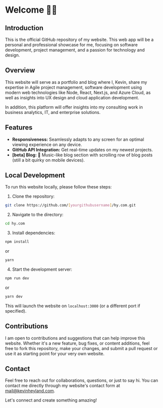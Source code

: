 # Welcome 👋🏻

## Introduction

This is the official GitHub repository of my website. This web app will be a personal and professional showcase for me, focusing on software development, project management, and a passion for technology and design.

## Overview

This website will serve as a portfolio and blog where I, Kevin, share my expertise in Agile project management, software development using modern web technologies like Node, React, Next.js, and Azure Cloud, as well as insights into UX design and cloud application development.

In addition, this platform will offer insights into my consulting work in business analytics, IT, and enterprise solutions.

## Features

-   **Responsiveness:** Seamlessly adapts to any screen for an optimal viewing experience on any device.
-   **GitHub API Integration:** Get real-time updates on my newest projects.
-   **[beta] Blog:** 🍏 Music-like blog section with scrolling row of blog posts (still a bit quirky on mobile devices).

## Local Development

To run this website locally, please follow these steps:

1. Clone the repository:

```bash
git clone https://github.com/[yourgithubusername]/hy.com.git
```

2. Navigate to the directory:

```bash
cd hy.com
```

3. Install dependencies:

```bash
npm install
```

or

```bash
yarn
```

4. Start the development server:

```bash
npm run dev
```

or

```bash
yarn dev
```

This will launch the website on `localhost:3000` (or a different port if specified).

## Contributions

I am open to contributions and suggestions that can help improve this website. Whether it's a new feature, bug fixes, or content additions, feel free to fork this repository, make your changes, and submit a pull request or use it as starting point for your very own website.

## Contact

Feel free to reach out for collaborations, questions, or just to say hi. You can contact me directly through my website's contact form at [mail@kevinheyland.com](mailto:mail@kevinheyland.com).

Let's connect and create something amazing!
